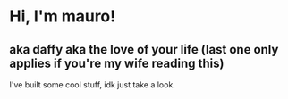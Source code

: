 # Hi, I'm mauro! 
## aka daffy aka the love of your life (last one only applies if you're my wife reading this)

I've built some cool stuff, idk just take a look.

